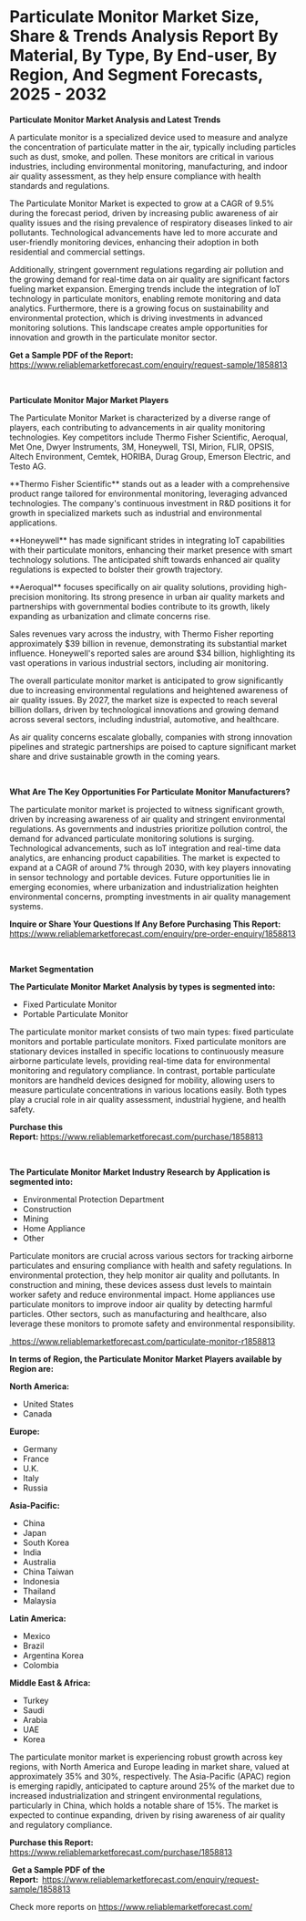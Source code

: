 <p><h1>Particulate Monitor Market Size, Share & Trends Analysis Report By Material, By Type, By End-user, By Region, And Segment Forecasts, 2025 - 2032</h1></p><p><strong>Particulate Monitor Market Analysis and Latest Trends</strong></p>
<p><p>A particulate monitor is a specialized device used to measure and analyze the concentration of particulate matter in the air, typically including particles such as dust, smoke, and pollen. These monitors are critical in various industries, including environmental monitoring, manufacturing, and indoor air quality assessment, as they help ensure compliance with health standards and regulations.</p><p>The Particulate Monitor Market is expected to grow at a CAGR of 9.5% during the forecast period, driven by increasing public awareness of air quality issues and the rising prevalence of respiratory diseases linked to air pollutants. Technological advancements have led to more accurate and user-friendly monitoring devices, enhancing their adoption in both residential and commercial settings. </p><p>Additionally, stringent government regulations regarding air pollution and the growing demand for real-time data on air quality are significant factors fueling market expansion. Emerging trends include the integration of IoT technology in particulate monitors, enabling remote monitoring and data analytics. Furthermore, there is a growing focus on sustainability and environmental protection, which is driving investments in advanced monitoring solutions. This landscape creates ample opportunities for innovation and growth in the particulate monitor sector.</p></p>
<p><strong>Get a Sample PDF of the Report:&nbsp;</strong> <a href="https://www.reliablemarketforecast.com/enquiry/request-sample/1858813?utm_campaign=2193&utm_medium=2&utm_source=Github&utm_content=ia&utm_term=11022025&utm_id=particulate-monitor">https://www.reliablemarketforecast.com/enquiry/request-sample/1858813</a></p>
<p>&nbsp;</p>
<p><strong>Particulate Monitor Major Market Players</strong></p>
<p><p>The Particulate Monitor Market is characterized by a diverse range of players, each contributing to advancements in air quality monitoring technologies. Key competitors include Thermo Fisher Scientific, Aeroqual, Met One, Dwyer Instruments, 3M, Honeywell, TSI, Mirion, FLIR, OPSIS, Altech Environment, Cemtek, HORIBA, Durag Group, Emerson Electric, and Testo AG.</p><p>**Thermo Fisher Scientific** stands out as a leader with a comprehensive product range tailored for environmental monitoring, leveraging advanced technologies. The company's continuous investment in R&D positions it for growth in specialized markets such as industrial and environmental applications. </p><p>**Honeywell** has made significant strides in integrating IoT capabilities with their particulate monitors, enhancing their market presence with smart technology solutions. The anticipated shift towards enhanced air quality regulations is expected to bolster their growth trajectory.</p><p>**Aeroqual** focuses specifically on air quality solutions, providing high-precision monitoring. Its strong presence in urban air quality markets and partnerships with governmental bodies contribute to its growth, likely expanding as urbanization and climate concerns rise.</p><p>Sales revenues vary across the industry, with Thermo Fisher reporting approximately $39 billion in revenue, demonstrating its substantial market influence. Honeywell's reported sales are around $34 billion, highlighting its vast operations in various industrial sectors, including air monitoring.</p><p>The overall particulate monitor market is anticipated to grow significantly due to increasing environmental regulations and heightened awareness of air quality issues. By 2027, the market size is expected to reach several billion dollars, driven by technological innovations and growing demand across several sectors, including industrial, automotive, and healthcare.</p><p>As air quality concerns escalate globally, companies with strong innovation pipelines and strategic partnerships are poised to capture significant market share and drive sustainable growth in the coming years.</p></p>
<p>&nbsp;</p>
<p><strong>What Are The Key Opportunities For Particulate Monitor Manufacturers?</strong></p>
<p><p>The particulate monitor market is projected to witness significant growth, driven by increasing awareness of air quality and stringent environmental regulations. As governments and industries prioritize pollution control, the demand for advanced particulate monitoring solutions is surging. Technological advancements, such as IoT integration and real-time data analytics, are enhancing product capabilities. The market is expected to expand at a CAGR of around 7% through 2030, with key players innovating in sensor technology and portable devices. Future opportunities lie in emerging economies, where urbanization and industrialization heighten environmental concerns, prompting investments in air quality management systems.</p></p>
<p><strong>Inquire or Share Your Questions If Any Before Purchasing This Report:</strong> <a href="https://www.reliablemarketforecast.com/enquiry/pre-order-enquiry/1858813?utm_campaign=2193&utm_medium=2&utm_source=Github&utm_content=ia&utm_term=11022025&utm_id=particulate-monitor">https://www.reliablemarketforecast.com/enquiry/pre-order-enquiry/1858813</a></p>
<p>&nbsp;</p>
<p><strong>Market Segmentation</strong></p>
<p><strong>The Particulate Monitor Market Analysis by types is segmented into:</strong></p>
<p><ul><li>Fixed Particulate Monitor</li><li>Portable Particulate Monitor</li></ul></p>
<p><p>The particulate monitor market consists of two main types: fixed particulate monitors and portable particulate monitors. Fixed particulate monitors are stationary devices installed in specific locations to continuously measure airborne particulate levels, providing real-time data for environmental monitoring and regulatory compliance. In contrast, portable particulate monitors are handheld devices designed for mobility, allowing users to measure particulate concentrations in various locations easily. Both types play a crucial role in air quality assessment, industrial hygiene, and health safety.</p></p>
<p><strong>Purchase this Report:&nbsp;</strong><a href="https://www.reliablemarketforecast.com/purchase/1858813?utm_campaign=2193&utm_medium=2&utm_source=Github&utm_content=ia&utm_term=11022025&utm_id=particulate-monitor">https://www.reliablemarketforecast.com/purchase/1858813</a></p>
<p>&nbsp;</p>
<p><strong>The Particulate Monitor Market Industry Research by Application is segmented into:</strong></p>
<p><ul><li>Environmental Protection Department</li><li>Construction</li><li>Mining</li><li>Home Appliance</li><li>Other</li></ul></p>
<p><p>Particulate monitors are crucial across various sectors for tracking airborne particulates and ensuring compliance with health and safety regulations. In environmental protection, they help monitor air quality and pollutants. In construction and mining, these devices assess dust levels to maintain worker safety and reduce environmental impact. Home appliances use particulate monitors to improve indoor air quality by detecting harmful particles. Other sectors, such as manufacturing and healthcare, also leverage these monitors to promote safety and environmental responsibility.</p></p>
<p><a href="https://www.reliablemarketforecast.com/particulate-monitor-r1858813?utm_campaign=2193&utm_medium=2&utm_source=Github&utm_content=ia&utm_term=11022025&utm_id=particulate-monitor">&nbsp;https://www.reliablemarketforecast.com/particulate-monitor-r1858813</a></p>
<p><strong>In terms of Region, the Particulate Monitor Market Players available by Region are:</strong></p>
<p>
    <p> <strong> North America: </strong>
        <ul>
            <li>United States</li>
            <li>Canada</li>
        </ul>
        </p> 
    <p> <strong> Europe: </strong>
        <ul>
            <li>Germany</li>
            <li>France</li>
            <li>U.K.</li>
            <li>Italy</li>
            <li>Russia</li>
        </ul>
        </p> 
    <p> <strong> Asia-Pacific: </strong>
        <ul>
            <li>China</li>
            <li>Japan</li>
            <li>South Korea</li>
            <li>India</li>
            <li>Australia</li>
            <li>China Taiwan</li>
            <li>Indonesia</li>
            <li>Thailand</li>
            <li>Malaysia</li>
        </ul>
        </p> 
    <p> <strong> Latin America: </strong>
        <ul>
            <li>Mexico</li>
            <li>Brazil</li>
            <li>Argentina Korea</li>
            <li>Colombia</li>
        </ul>
        </p> 
    <p> <strong> Middle East & Africa: </strong>
        <ul>
            <li>Turkey</li>
            <li>Saudi</li>
            <li>Arabia</li>
            <li>UAE</li>
            <li>Korea</li>
        </ul>
    </p>
    </p>
<p><p>The particulate monitor market is experiencing robust growth across key regions, with North America and Europe leading in market share, valued at approximately 35% and 30%, respectively. The Asia-Pacific (APAC) region is emerging rapidly, anticipated to capture around 25% of the market due to increased industrialization and stringent environmental regulations, particularly in China, which holds a notable share of 15%. The market is expected to continue expanding, driven by rising awareness of air quality and regulatory compliance.</p></p>
<p><strong>Purchase this Report: </strong><a href="https://www.reliablemarketforecast.com/purchase/1858813?utm_campaign=2193&utm_medium=2&utm_source=Github&utm_content=ia&utm_term=11022025&utm_id=particulate-monitor">https://www.reliablemarketforecast.com/purchase/1858813</a></p>
<p>&nbsp;<strong>Get a Sample PDF of the Report:&nbsp;&nbsp;</strong><a href="https://www.reliablemarketforecast.com/enquiry/request-sample/1858813?utm_campaign=2193&utm_medium=2&utm_source=Github&utm_content=ia&utm_term=11022025&utm_id=particulate-monitor">https://www.reliablemarketforecast.com/enquiry/request-sample/1858813</a></p>
<p><strong></strong></p>
<p>Check more reports on <a href="https://www.reliablemarketforecast.com/?utm_campaign=2193&utm_medium=2&utm_source=Github&utm_content=ia&utm_term=11022025&utm_id=particulate-monitor">https://www.reliablemarketforecast.com/</a></p>